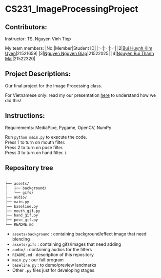 # CS231_ImageProcessingProject

## Contributors:
Instructor: TS. Nguyen Vinh Tiep

My team members:
|No.|Member|Student ID|
|:-:|:-:|:-:|
|2|[Bui Huynh Kim Uyen](https://github.com/uyenbhku)|21521659|
|3|[Nguyen Nguyen Giap](https://github.com/Paignn)|21522025|
|4|[Nguyen Bui Thanh Mai](https://github.com/21522320)|21522320|

## Project Descriptions:
Our final project for the Image Processing class. 

For Vietnamese only: read my our presentation [here](https://www.canva.com/design/DAFli0HXvnY/4q1tSy-RZyL_QiJk0eV5lQ/edit?analyticsCorrelationId=5253177c-d63f-4bcc-a7c6-827fadccfa5f) to understand how we did this!


## Instructions:
Requirements: MediaPipe, Pygame, OpenCV, NumPy

Run `python main.py` to execute the code. \
Press 1 to turn on mouth filter. \
Press 2 to turn on pose filter. \
Press 3 to turn on hand filter. \

## Repository tree
```bash
.
├── assets/
│   ├── background/
│   └── gifs/
│── audio/
│── main.py
│── baseline.py
│── mouth_gif.py
│── hand_gif.py
│── pose_gif.py
└── README.md
 ```
- ```assets/background``` : containing background/effect image that need blending
- ```assets/gifs``` : containing gifs/images that need adding
- ```audio/``` : containing audios for the filters
- ```README.md``` : description of this repository
- ```main.py``` : our full program
- ```baseline.py``` : to demo/preview landmarks
- Other `.py` files just for developing stages.
